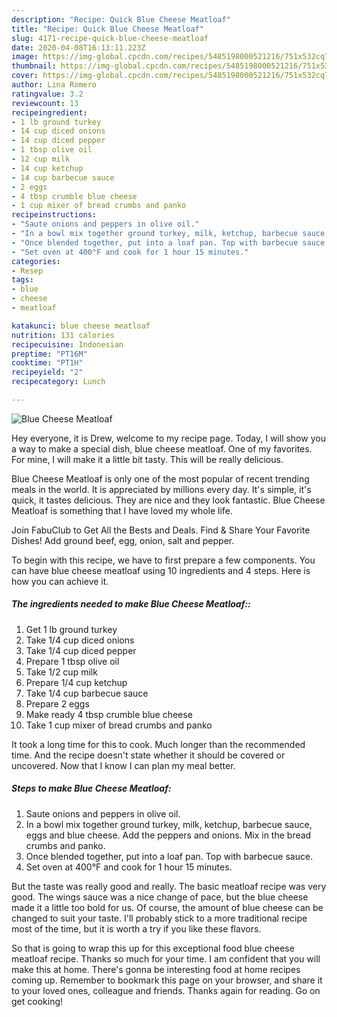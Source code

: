 ```yaml
---
description: "Recipe: Quick Blue Cheese Meatloaf"
title: "Recipe: Quick Blue Cheese Meatloaf"
slug: 4171-recipe-quick-blue-cheese-meatloaf
date: 2020-04-08T16:13:11.223Z
image: https://img-global.cpcdn.com/recipes/5485198000521216/751x532cq70/blue-cheese-meatloaf-recipe-main-photo.jpg
thumbnail: https://img-global.cpcdn.com/recipes/5485198000521216/751x532cq70/blue-cheese-meatloaf-recipe-main-photo.jpg
cover: https://img-global.cpcdn.com/recipes/5485198000521216/751x532cq70/blue-cheese-meatloaf-recipe-main-photo.jpg
author: Lina Romero
ratingvalue: 3.2
reviewcount: 13
recipeingredient:
- 1 lb ground turkey
- 14 cup diced onions
- 14 cup diced pepper
- 1 tbsp olive oil
- 12 cup milk
- 14 cup ketchup
- 14 cup barbecue sauce
- 2 eggs
- 4 tbsp crumble blue cheese
- 1 cup mixer of bread crumbs and panko
recipeinstructions:
- "Saute onions and peppers in olive oil."
- "In a bowl mix together ground turkey, milk, ketchup, barbecue sauce, eggs and blue cheese. Add the peppers and onions. Mix in the bread crumbs and panko."
- "Once blended together, put into a loaf pan. Top with barbecue sauce."
- "Set oven at 400°F and cook for 1 hour 15 minutes."
categories:
- Resep
tags:
- blue
- cheese
- meatloaf

katakunci: blue cheese meatloaf
nutrition: 131 calories
recipecuisine: Indonesian
preptime: "PT16M"
cooktime: "PT1H"
recipeyield: "2"
recipecategory: Lunch

---
```



![Blue Cheese Meatloaf](https://img-global.cpcdn.com/recipes/5485198000521216/751x532cq70/blue-cheese-meatloaf-recipe-main-photo.jpg)

Hey everyone, it is Drew, welcome to my recipe page. Today, I will show you a way to make a special dish, blue cheese meatloaf. One of my favorites. For mine, I will make it a little bit tasty. This will be really delicious.

Blue Cheese Meatloaf is only one of the most popular of recent trending meals in the world. It is appreciated by millions every day. It's simple, it's quick, it tastes delicious. They are nice and they look fantastic. Blue Cheese Meatloaf is something that I have loved my whole life.

Join FabuClub to Get All the Bests and Deals. Find &amp; Share Your Favorite Dishes! Add ground beef, egg, onion, salt and pepper.


To begin with this recipe, we have to first prepare a few components. You can have blue cheese meatloaf using 10 ingredients and 4 steps. Here is how you can achieve it.

##### The ingredients needed to make Blue Cheese Meatloaf::

1. Get 1 lb ground turkey
1. Take 1/4 cup diced onions
1. Take 1/4 cup diced pepper
1. Prepare 1 tbsp olive oil
1. Take 1/2 cup milk
1. Prepare 1/4 cup ketchup
1. Take 1/4 cup barbecue sauce
1. Prepare 2 eggs
1. Make ready 4 tbsp crumble blue cheese
1. Take 1 cup mixer of bread crumbs and panko


It took a long time for this to cook. Much longer than the recommended time. And the recipe doesn&#39;t state whether it should be covered or uncovered. Now that I know I can plan my meal better. 

##### Steps to make Blue Cheese Meatloaf:

1. Saute onions and peppers in olive oil.
1. In a bowl mix together ground turkey, milk, ketchup, barbecue sauce, eggs and blue cheese. Add the peppers and onions. Mix in the bread crumbs and panko.
1. Once blended together, put into a loaf pan. Top with barbecue sauce.
1. Set oven at 400°F and cook for 1 hour 15 minutes.


But the taste was really good and really. The basic meatloaf recipe was very good. The wings sauce was a nice change of pace, but the blue cheese made it a little too bold for us. Of course, the amount of blue cheese can be changed to suit your taste. I&#39;ll probably stick to a more traditional recipe most of the time, but it is worth a try if you like these flavors. 

So that is going to wrap this up for this exceptional food blue cheese meatloaf recipe. Thanks so much for your time. I am confident that you will make this at home. There's gonna be interesting food at home recipes coming up. Remember to bookmark this page on your browser, and share it to your loved ones, colleague and friends. Thanks again for reading. Go on get cooking!
